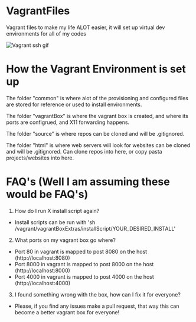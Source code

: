 # VagrantFiles

Vagrant files to make my life ALOT easier, it will set up virtual dev environments for all of my codes

![Vagrant ssh gif](http://i.imgur.com/WTwbWYz.gif)

# How the Vagrant Environment is set up

The folder "common" is where alot of the provisioning and configured files are stored for reference or used to install environments.

The folder "vagrantBox" is where the vagrant box is created, and where its ports are configrued, and X11 forwarding happens.

The folder "source" is where repos can be cloned and will be .gitignored.

The folder "html" is where web servers will look for websites can be cloned and will be .gitignored. Can clone repos into here, or copy pasta projects/websites into here.

# FAQ's (Well I am assuming these would be FAQ's)

1. How do I run X install script again?
- Install scripts can be run with  'sh /vagrant/vagrantBoxExtras/installScript/YOUR_DESIRED_INSTALL'

2. What ports on my vagrant box go where?
- Port 80 in vagrant is mapped to post 8080 on the host (http://localhost:8080)
- Port 8000 in vagrant is mapped to post 8000 on the host (http://localhost:8000)
- Port 4000 in vagrant is mapped to post 4000 on the host (http://localhost:4000)

3. I found something wrong with the box, how can I fix it for everyone?
- Please, if you find any issues make a pull request, that way this can become a better vagrant box for everyone!
